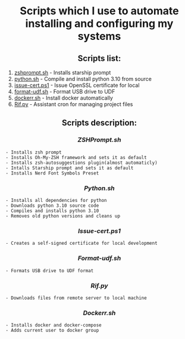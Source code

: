 # <center>Scripts which I use to automate installing and configuring my systems</center>

## <center>Scripts list:</center>
1) [zshprompt.sh](#zshprompt) - Installs starship prompt
2) [python.sh](#python) - Compile and install python 3.10 from source
3) [issue-cert.ps1](#issue-cert) - Issue OpenSSL certificate for local
4) [format-udf.sh](#format-udf) - Format USB drive to UDF
5) [dockerr.sh](#docker) - Install docker automatically
6) [Rif.py](#format-udf) - Assistant cron for managing project files


## <center>Scripts description:</center>

### **_<center><a name='starshop'></a>ZSHPrompt.sh</center>_**
    - Installs zsh prompt
    - Installs Oh-My-ZSH framework and sets it as default
    - Installs zsh-autosuggestions plugin(almost automaticly)
    - Intalls Starship prompt and sets it as default
    - Installs Nerd Font Symbols Preset

### **_<center><a name='python'></a>Python.sh</center>_**
    - Installs all dependencies for python
    - Downloads python 3.10 source code
    - Compiles and installs python 3.10
    - Removes old python versions and cleans up

### **_<center><a name='issue-cert'></a>Issue-cert.ps1</center>_**
    - Creates a self-signed certificate for local development

### **_<center><a name='format-udf'></a>Format-udf.sh</center>_**
    - Formats USB drive to UDF format

### **_<center><a name='rif'></a>Rif.py</center>_**
    - Downloads files from remote server to local machine

### **_<center><a name='docker'></a>Dockerr.sh</center>_**
    - Installs docker and docker-compose
    - Adds current user to docker group